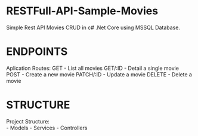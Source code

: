 # RESTFull-API-Sample-Movies
Simple Rest API Movies CRUD in c# .Net Core using MSSQL Database.

# ENDPOINTS
Aplication Routes:
  GET - List all movies
  GET/:ID - Detail a single movie
  POST - Create a new movie
  PATCH/:ID - Update a movie
  DELETE - Delete a movie

# STRUCTURE
Project Structure:  
      - Models
      - Services
      - Controllers
